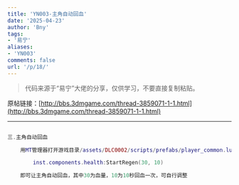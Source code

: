 ```yaml
---
title: 'YN003-主角自动回血'
date: '2025-04-23'
author: 'Bny'
tags:
- '易宁'
aliases:
- 'YN003'
comments: false
url: '/p/18/'
---
```


> 代码来源于“易宁”大佬的分享，仅供学习，不要直接复制粘贴。

原帖链接：[http://bbs.3dmgame.com/thread-3859071-1-1.html](http://bbs.3dmgame.com/thread-3859071-1-1.html)

---

```lua  

三.主角自动回血

	用MT管理器打开游戏目录/assets/DLC0002/scripts/prefabs/player_common.lua文件，在inst.components.health:SetMaxHealth(TUNING.WILSON_HEALTH)的下一行插入以下内容：

		inst.components.health:StartRegen(30, 10)

	即可让主角自动回血，其中30为血量，10为10秒回血一次，可自行调整

```  

